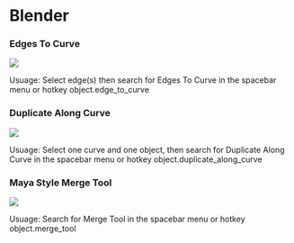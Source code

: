# Blender

### Edges To Curve
![](http://i.imgur.com/u2tHwLL.gif)

Usuage: Select edge(s) then search for Edges To Curve in the spacebar menu or hotkey object.edge_to_curve

### Duplicate Along Curve
![](http://i.imgur.com/8kERwFF.gif)

Usuage: Select one curve and one object, then search for Duplicate Along Curve in the spacebar menu or hotkey object.duplicate_along_curve

### Maya Style Merge Tool
![](http://i.imgur.com/8W4r4M1.gif)

Usuage: Search for Merge Tool in the spacebar menu or hotkey object.merge_tool
